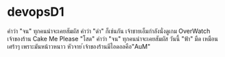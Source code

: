 # devopsD1
คำว่า "จน" ทุกคนน่าจะเคยสัมผัส คำว่า "ดำ" 
ก็เช่นกัน
เจ้าชายเอ็มกำลังนั่งดูเกม OverWatch
เจ้าของร้าน Cake Me Please "โสด"
คำว่า "จน" ทุกคนน่าจะเคยสัมผัส
วันนี้ "ฟ้า" มืด เหมือนเศร้าๆ เพราะมันหน้าวหนาว 
หัวจาย
้เจ้าของร้านมีไอดอลคือ"AuM"
